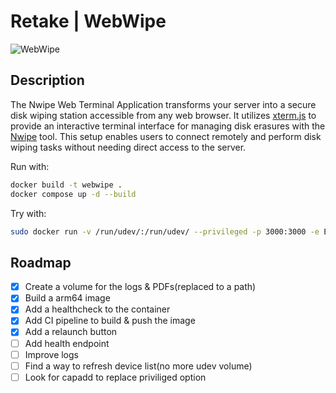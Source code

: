 # Retake | WebWipe

![WebWipe](https://retake.fr/wp-content/uploads/2024/06/RETAKE3.png)

## Description

The Nwipe Web Terminal Application transforms your server into a secure disk wiping station accessible from any web browser. It utilizes [xterm.js](https://xtermjs.org/) to provide an interactive terminal interface for managing disk erasures with the [Nwipe](https://github.com/martijnvanbrummelen/nwipe) tool. This setup enables users to connect remotely and perform disk wiping tasks without needing direct access to the server.

Run with:

```bash
docker build -t webwipe .
docker compose up -d --build
```

Try with:

```bash
sudo docker run -v /run/udev/:/run/udev/ --privileged -p 3000:3000 -e EXCLUDE="/dev/sda"
```

## Roadmap

- [x] Create a volume for the logs & PDFs(replaced to a path)
- [x] Build a arm64 image
- [x] Add a healthcheck to the container
- [x] Add CI pipeline to build & push the image
- [x] Add a relaunch button
- [ ] Add health endpoint
- [ ] Improve logs
- [ ] Find a way to refresh device list(no more udev volume)
- [ ] Look for capadd to replace priviliged option